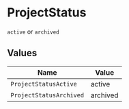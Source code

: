 # ProjectStatus

`active` or `archived`


## Values

| Name                    | Value                   |
| ----------------------- | ----------------------- |
| `ProjectStatusActive`   | active                  |
| `ProjectStatusArchived` | archived                |